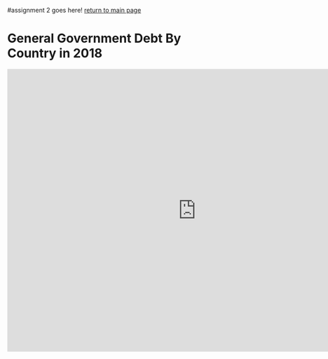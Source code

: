 #assignment 2 goes here! [return to main page](/README.md)
# General Government Debt By Country in 2018
<iframe src="https://data.oecd.org/chart/69yJ" width="860" height="645" style="border: 0" mozallowfullscreen="true" webkitallowfullscreen="true" allowfullscreen="true"><a href="https://data.oecd.org/chart/69yJ" target="_blank">OECD Chart: General government debt, Total, % of GDP, Annual, 2018</a></iframe>
